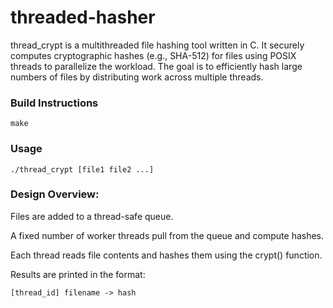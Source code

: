 # threaded-hasher

thread_crypt is a multithreaded file hashing tool written in C. It securely computes cryptographic hashes (e.g., SHA-512) for files using POSIX threads to parallelize the workload. The goal is to efficiently hash large numbers of files by distributing work across multiple threads.

### Build Instructions
```
make
```

### Usage
```
./thread_crypt [file1 file2 ...]
```

### Design Overview:
Files are added to a thread-safe queue.

A fixed number of worker threads pull from the queue and compute hashes.

Each thread reads file contents and hashes them using the crypt() function.

Results are printed in the format:
```
[thread_id] filename -> hash
```

